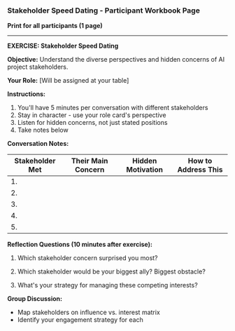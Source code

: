 ### **Stakeholder Speed Dating - Participant Workbook Page**

**Print for all participants (1 page)**

---

**EXERCISE: Stakeholder Speed Dating**

**Objective:** Understand the diverse perspectives and hidden concerns of AI project stakeholders.

**Your Role:** [Will be assigned at your table]

**Instructions:**
1. You'll have 5 minutes per conversation with different stakeholders
2. Stay in character - use your role card's perspective
3. Listen for hidden concerns, not just stated positions
4. Take notes below

**Conversation Notes:**

| Stakeholder Met | Their Main Concern | Hidden Motivation | How to Address This |
|----------------|-------------------|-------------------|---------------------|
| 1. | | | |
| 2. | | | |
| 3. | | | |
| 4. | | | |
| 5. | | | |

**Reflection Questions (10 minutes after exercise):**

1. Which stakeholder concern surprised you most?

2. Which stakeholder would be your biggest ally? Biggest obstacle?

3. What's your strategy for managing these competing interests?

**Group Discussion:**
- Map stakeholders on influence vs. interest matrix
- Identify your engagement strategy for each

